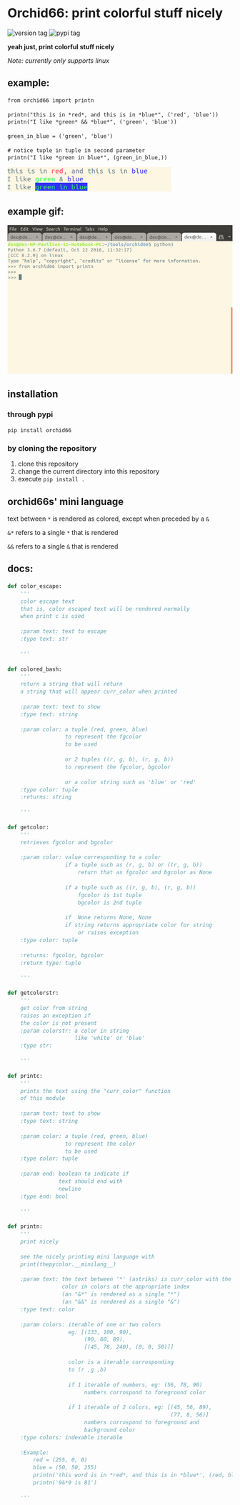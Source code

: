 # Orchid66: print colorful stuff nicely
![version tag](https://img.shields.io/static/v1.svg?label=version&message=1.0.3&color=3596e4)
![pypi tag](https://img.shields.io/static/v1.svg?label=pypi&message=1.0.3&color=87b031&link=https://pypi.org/project/orchid66/1.0.3/)

**yeah just, print colorful stuff nicely**

*Note: currently only supports linux*

## example:
```
from orchid66 import printn

printn("this is in *red*, and this is in *blue*", ('red', 'blue'))
printn("I like *green* && *blue*", ('green', 'blue'))

green_in_blue = ('green', 'blue')

# notice tuple in tuple in second parameter
printn("I like *green in blue*", (green_in_blue,))
```
![example output](exampleoutput.png)

## example gif:
![usage gif](usage_gif.gif)

## installation

### through pypi

`pip install orchid66`

### by cloning the repository
1. clone this repository
2. change the current directory into this repository
3. execute `pip install .`

## orchid66s' mini language
text between `*` is rendered as colored, except when preceded by a `&`

`&*` refers to a single `*` that is rendered

`&&` refers to a single `&` that is rendered


## docs:
```python
def color_escape:
    '''
    color escape text
    that is, color escaped text will be rendered normally
    when print c is used

    :param text: text to escape
    :type text: str
    
    '''

def colored_bash:
    '''
    return a string that will return
    a string that will appear curr_color when printed

    :param text: text to show
    :type text: string

    :param color: a tuple (red, green, blue)
                  to represent the fgcolor
                  to be used

                  or 2 tuples ((r, g, b), (r, g, b))
                  to represent the fgcolor, bgcolor

                  or a color string such as 'blue' or 'red'
    :type color: tuple
    :returns: string
    
    '''

def getcolor:
    '''
    retrieves fgcolor and bgcolor

    :param color: value corresponding to a color
                  if a tuple such as (r, g, b) or ((r, g, b))
                      return that as fgcolor and bgcolor as None

                  if a tuple such as ((r, g, b), (r, g, b))
                      fgcolor is 1st tuple
                      bgcolor is 2nd tuple
                
                  if  None returns None, None
                  if string returns appropriate color for string
                      or raises exception
    :type color: tuple

    :returns: fgcolor, bgcolor
    :return type: tuple
    
    '''

def getcolorstr:
    '''
    get color from string
    raises an exception if
    the color is not present
    :param colorstr: a color in string
                     like 'white' or 'blue'
    :type str:
    
    '''

def printc:
    '''
    prints the text using the "curr_color" function
    of this module

    :param text: text to show
    :type text: string

    :param color: a tuple (red, green, blue)
                  to represent the color
                  to be used
    :type color: tuple

    :param end: boolean to indicate if 
                text should end with 
                newline
    :type end: bool
    
    '''

def printn:
    '''
    print nicely

    see the nicely printing mini language with
    print(thepycolor.__minilang__)

    :param text: the text between '*' (astriks) is curr_color with the
                 color in colors at the appropriate index
                 (an "&*" is rendered as a single "*")
                 (an "&&" is rendered as a single "&")
    :type text: color

    :param colors: iterable of one or two colors
                   eg: [(133, 100, 90), 
                        (90, 60, 89),
                        [(45, 78, 240), (0, 0, 50)]]

                   color is a iterable corrosponding 
                   to (r ,g ,b)
                   
                   if 1 iterable of numbers, eg: (56, 78, 90)
                        numbers corrospond to foreground color
                   
                   if 1 iterable of 2 colors, eg: [(45, 56, 89),
                                                   (77, 8, 56)]
                        numbers corrospond to foreground and
                        background color
    :type colors: indexable iterable

    :Example:
        red = (255, 0, 0)
        blue = (50, 50, 255)
        printn('this word is in *red*, and this is in *blue*', (red, blue))
        printn('9&*9 is 81')
    
    '''
```
